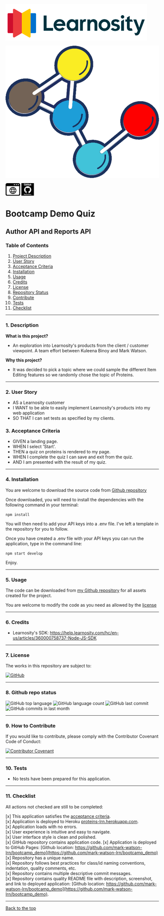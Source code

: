 
![Mark Watson](./assets/LearnosityLogo_cropped.png)  

![Mark Watson](./assets/protein_molecule.png)  

[![webpage](./assets/myWebpage.png)](https://proteins-lrn.herokuapp.com)  [![github](./assets/myGithub.png)](https://github.com/mark-watson-lrn/bootcamp_demo)  

 
# Bootcamp Demo Quiz  
## Author API and Reports API

### Table of Contents  
  
   1. [Project Description](#1-description)
   2. [User Story](#2-user-story)
   3. [Acceptance Criteria](#3-acceptance-criteria)
   4. [Installation](#4-installation)
   5. [Usage](#5-usage)
   6. [Credits](#6-credits)
   7. [License](#7-license)
   8. [Repository Status](#8-github-repo-status)
   9. [Contribute](#9-how-to-contribute)
   10. [Tests](#10-tests)
   11. [Checklist](#11-checklist)

---

### 1. Description  

**What is this project?**  

*  An exploration into Learnosity's products from the client / customer viewpoint.  A team effort between Kuleena Binoy and Mark Watson.

**Why this project?**  

* It was decided to pick a topic where we could sample the different Item Editing features so we randomly chose the topic of Proteins.

---

### 2. User Story  

* AS a Learnosity customer
* I WANT to be able to easily implement Learnosity's products into my web application 
* SO THAT I can set tests as specified by my clients.  


### 3. Acceptance Criteria

* GIVEN a landing page.
* WHEN I select 'Start'.
* THEN a quiz on proteins is rendered to my page.
* WHEN I complete the quiz I can save and exit from the quiz.
* AND I am presented with the result of my quiz.

---

### 4. Installation

You are welcome to download the source code from [Github repository](https://github.com/mark-watson-lrn/bootcamp_demo)  

Once downloaded, you will need to install the dependencies with the following command in your terminal:  

```npm install```  

You will then need to add your API keys into a .env file.  I've left a template in the repository for you to follow.

Once you have created a .env file with your API keys you can run the application, type in the command line:

```npm start develop```  

Enjoy.  

---

### 5. Usage  

The code can be downloaded from [my Github repository](https://github.com/mark-watson-lrn/bootcamp_demo) for all assets created for the project.  

You are welcome to modify the code as you need as allowed by the [license](#7-license)

---

### 6. Credits  

* Learnosity's SDK: https://help.learnosity.com/hc/en-us/articles/360000758737-Node-JS-SDK

---

### 7. License  

 The works in this repository are subject to:  

[![GitHub](https://img.shields.io/github/license/mark-watson-lrn/bootcamp_demo)](doc/LICENSE.md)

---

### 8. Github repo status  
![GitHub top language](https://img.shields.io/github/languages/top/mark-watson-lrn/bootcamp_demo)
![GitHub language count](https://img.shields.io/github/languages/count/mark-watson-lrn/bootcamp_demo)
![GitHub last commit](https://img.shields.io/github/last-commit/mark-watson-lrn/bootcamp_demo)
![GitHub commits in last month](https://img.shields.io/github/commit-activity/m/mark-watson-lrn/bootcamp_demo)

---

### 9. How to Contribute  

 If you would like to contribute, please comply with the Contributor Covenant Code of Conduct:  

[![Contributor Covenant](https://img.shields.io/badge/Contributor%20Covenant-2.1-4baaaa.svg)](doc/code_of_conduct.md)

---

### 10. Tests  

* No tests have been prepared for this application.  

---

### 11. Checklist  

 All actions not checked are still to be completed:  

[x]  This application satisfies the [acceptance criteria](#3-acceptance-criteria).  
[x]  Application is deployed to Heroku [proteins-lrn.herokuapp.com](https://proteins-lrn.herokuapp.com).  
[x]  Application loads with no errors.  
[x]  User experience is intuitive and easy to navigate.  
[x]  User interface style is clean and polished.  
[x]  GitHub repository contains application code.
[x]  Application is deployed to GitHub Pages: [Github location: https://github.com/mark-watson-lrn/bootcamp_demo](https://github.com/mark-watson-lrn/bootcamp_demo)  
[x]  Repository has a unique name.  
[x]  Repository follows best practices for class/id naming conventions, indentation, quality comments, etc.  
[x]  Repository contains multiple descriptive commit messages.  
[x]  Repository contains quality README file with description, screenshot, and link to deployed application: [Github location: https://github.com/mark-watson-lrn/bootcamp_demo](https://github.com/mark-watson-lrn/bootcamp_demo).  

---

[Back to the top](#bootcamp-demo-quiz)  
